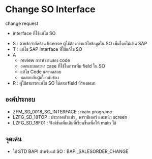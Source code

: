 # Change SO Interface
change request
- interface ที่ใช้แก้ไข SO
* S : ด้วยข้อจำกัดด้าน license ผู้ใช้ต้องการแก้ไขข้อมูลใน SO เพิ่มโดยไม่ผ่าน SAP
* T : แก้ไข SAP interface ที่ใช้แก้ไข SO
* A
  - review การทำงานของ code
  - ออกแบบและหา case ที่ใช้ในการเพิ่ม field ใน SO
  - แก้ไข Code และทดสอบ
  - ทดสอบกับผู้เกี่ยวกับข้อง
* R : ผู้ใช้สามารถแก่ไข SO ได้ตาม field ที่ร้องขอมา
## องค์ประกอบ
- ZFM_SD_0018_SO_INTERFACE : main programe
- LZFG_SD_18TOP : ประกาศตัวแปร , พารามิเตอร์ และหน้า screen
- LZFG_SD_18F01 : ฟังก์ชันเพิ่มเติมที่เขียนขึ้นเพื่อให้ main ใช้
## จุดเด่น
- ใช้ STD BAPI สำหรับแก้ SO : BAPI_SALESORDER_CHANGE

